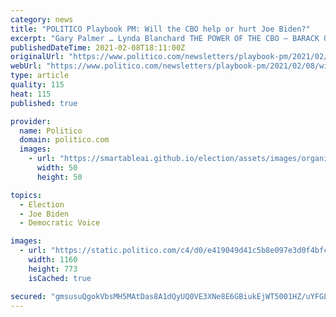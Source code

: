 ```yaml
---
category: news
title: "POLITICO Playbook PM: Will the CBO help or hurt Joe Biden?"
excerpt: "Gary Palmer … Lynda Blanchard THE POWER OF THE CBO — BARACK OBAMA grew so frustrated with the impact of Congressional Budget Office analyses of his health care plan in 2009 that he once banned his senior staffers from mentioning the CBO in meetings."
publishedDateTime: 2021-02-08T18:11:00Z
originalUrl: "https://www.politico.com/newsletters/playbook-pm/2021/02/08/will-the-cbo-help-or-hurt-joe-biden-491680"
webUrl: "https://www.politico.com/newsletters/playbook-pm/2021/02/08/will-the-cbo-help-or-hurt-joe-biden-491680"
type: article
quality: 115
heat: 115
published: true

provider:
  name: Politico
  domain: politico.com
  images:
    - url: "https://smartableai.github.io/election/assets/images/organizations/politico.com-50x50.jpg"
      width: 50
      height: 50

topics:
  - Election
  - Joe Biden
  - Democratic Voice

images:
  - url: "https://static.politico.com/c4/d0/e419049d41c5b8e097e3d0f4bfc9/gettyimages-1301023935.jpg"
    width: 1160
    height: 773
    isCached: true

secured: "gmsusuQgokVbsMH5MAtDas8A1dQyUQ0VE3XNe8E6GBiukEjWT5001HZ/uYFGLrQyYPWfB7YBn9QtpiB47LdYakfsNl8yt2nIcSqzrbtX/lNVJZfQaik/EwYj6GIevF4WQeualAeHhRtmbsJkbPC/lwKHWO06FMid/z1hIGh4FMN5yIcHwEEwYrHTMhRSlE/IhW93uTDsex4sphDDLhmyk6snuczcIX7xkuxUY3e69cFtrvoQnY1SuxbPVp9Zy6+M7T1JleCt/szFoSK/f9qJHm+FrpEtdfeFd4GrPShTz6vYYBeKlb8uwkXG3Byg0bQdlDzzfxPGbqs818FPwOhBLvg9tiwmypcQlPhSwQ0vhNs=;7ntzPhPQUCB3TLKiskGzTg=="
---
```



